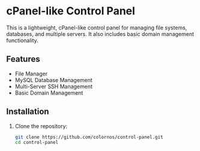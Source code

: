 # cPanel-like Control Panel

This is a lightweight, cPanel-like control panel for managing file systems, databases, and multiple servers. It also includes basic domain management functionality.

## Features
- File Manager
- MySQL Database Management
- Multi-Server SSH Management
- Basic Domain Management

## Installation

1. Clone the repository:
   ```bash
   git clone https://github.com/colornos/control-panel.git
   cd control-panel
